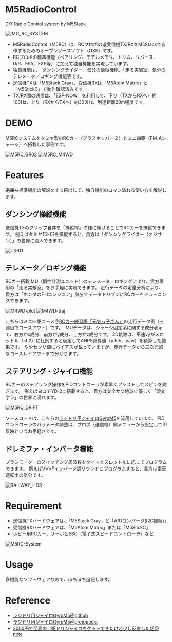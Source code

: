# M5RadioControl
DIY Radio Control system by M5Stack

![IMG_RC_SYSTEM](https://user-images.githubusercontent.com/64751855/154823502-b6f40bb0-9fc7-4578-9e62-ac9f5db41d3a.jpg)

- M5RadioControl（M5RC）は、RCプロポの送受信機TX/RXをM5Stackで自作するためのオープンソースソフト（OSS）です。
- RCプロポの標準機能（ペアリング、モデルメモリ、トリム、リバース、D/R、EPA、EXP等）に加えて独自機能を実現しています。
- 独自機能は、「ダンシングライダー」気分の操縦機能、「走る実験室」気分のテレメータ／ロギング機能等です。
- 送信機TXは「M5Stack Gray」、受信機RXは「M5Atom Matrix」と「M5StickC」で動作確認済みです。
- TX/RX間の通信は、「ESP-NOW」を利用して、下り（TXからRXへ）約100Hz、上り（RXからTXへ）約300Hz、到達距離20m程度です。


# DEMO

M5RCシステムをタミヤ製のRCカー（グラスホッパー２）とミニ四駆（FM-Aシャーシ）へ搭載した事例です。

![M5RC_GR02](https://user-images.githubusercontent.com/64751855/155876897-721a2c08-705e-47fc-a46e-67b262cabae8.jpg)
![M5RC_M4WD](https://user-images.githubusercontent.com/64751855/155876951-76d9f351-90a1-456f-93d7-3befb422dc33.jpg)


# Features
~~退屈な~~標準機能の解説をすっ飛ばして、独自機能のロマン溢れる使い方を解説します。

## ダンシング操縦機能
送信機TXのグリップ自体を「操縦桿」の様に傾けることでRCカーを操縦できます。
例えばタミヤT3-01を操縦すると、貴方は「ダンシングライダー（オジサン）」の世界に没入できます。

![T3-01](https://d7z22c0gz59ng.cloudfront.net/japan_contents/img/usr/item/5/57405/57405_1.jpg)


## テレメータ／ロギング機能
RCカー搭載IMU（慣性計測ユニット）のテレメータ／ロギングにより、貴方専用の「走る実験室」をお手軽に実現できます。
走行データの定量分析により、貴方は「ホンダのF-1エンジニア」気分でデータドリブンにRCカーをチューニングできます。

![M4WD-plot](https://user-images.githubusercontent.com/64751855/155877157-9e4e1bb6-cacd-4e34-a1aa-a5ffe0449518.png)
![M4WD-traj](https://user-images.githubusercontent.com/64751855/156074555-eef4edac-f4a1-41a3-a283-c758bf34b154.png)

こちらはミニ四駆コース＠[RCカー練習場「元気っ子さん」](https://genkikkosan.com/)の走行データ例（三週目でコースアウト）です。
IMUデータは、シャーシ固定系に関する成分表示で、右方がx成分、前方がy成分、上方がz成分です。
3D軌跡は、車速vyがスロットル（ch2）に比例すると仮定してAHRS計算値（pitch、yaw）を積算した結果です。
ややセンサ値にバイアスが載っていますが、走行データから三次元的なコースレイアウトまで分かります。


## ステアリング・ジャイロ機能
RCカーのステアリング操作をPIDコントローラが素早くアシストしてスピンを防ぎます。
例えばヨコモYD-2に搭載すると、貴方は安全かつ地球に優しく「頭文字Ｄ」の世界に浸れます。

![M5RC_DRIFT](https://user-images.githubusercontent.com/64751855/156068585-76c348eb-bc47-495f-889b-ec987f2f0023.jpg)

ソースコードは、こちらの[ラジドリ用ジャイロGyroM5](https://github.com/hshin-git/GyroM5)を流用しています。
PIDコントローラのパラメータ調整は、プロポ（送信機）側メニューから設定して即反映というお手軽さです。


## ドレミファ・インバータ機能
ブラシモーターのスイッチング周波数をタイマとスロットルに応じてプログラムできます。
例えばVVVFインバータ調サウンドにプログラムすると、貴方は電車運転士の気分です。

![RAILWAY_HDR](https://user-images.githubusercontent.com/64751855/156074703-8c3c4c0f-50f9-492a-83f9-2223110b4df2.jpg)



# Requirement

- 送信機TXハードウェアは、「M5Stack Gray」と「A/Dコンバータ(I2C接続)」
- 受信機RXハードウェアは、「M5Atom Matrix」または「M5StickC」
- ホビー用RCカー、サーボとESC（電子式スピードコントローラ）など

![M5RC-System](https://user-images.githubusercontent.com/64751855/156155080-d2c6f90a-a046-4abf-87f2-2449d05977ad.png)



# Usage
多機能なソフトウェアなので、ぼちぼち追記します。



# Reference

- [ラジドリ用ジャイロGyroM5＠github](https://github.com/hshin-git/GyroM5)
- [ラジドリ用ジャイロGyroM5＠protopedia](https://protopedia.net/prototype/2351)
- [3000円で至高の二駆ドリジャイロをゲットできたけど少し反省した話＠note](https://note.com/nanami00/n/n3a1958d79433)




